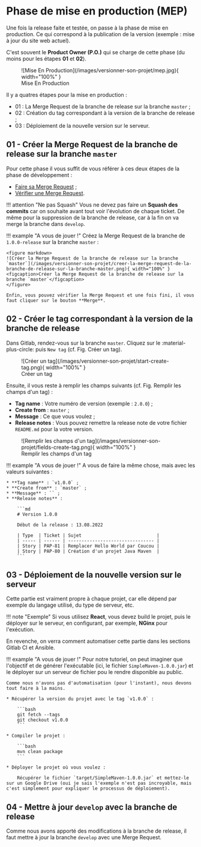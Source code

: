 # Phase de mise en production (MEP)

Une fois la release faite et testée, on passe à la phase de mise en production. Ce qui correspond à la publication de la version (exemple : mise à jour du site web actuel).

C'est souvent le **Product Owner (P.O.)** qui se charge de cette phase (du moins pour les étapes **01** et **02**).

<figure markdown>
![Mise En Production](/images/versionner-son-projet/mep.jpg){ width="100%" }
<figcaption>Mise En Production</figcaption>
</figure>

Il y a quatres étapes pour la mise en production :

* 01 : La Merge Request de la branche de release sur la branche `master` ;
* 02 : Création du tag correspondant à la version de la branche de release ;
* 03 : Déploiement de la nouvelle version sur le serveur.

## 01 - Créer la Merge Request de la branche de release sur la branche `master`

Pour cette phase il vous suffit de vous référer à ces deux étapes de la phase de développement :

* [Faire sa Merge Request](../a-phase-developpement/#04-faire-sa-merge-request) ;
* [Vérifier une Merge Request](../a-phase-developpement/#05-verifier-une-merge-request).

!!! attention "Ne pas Squash"
    Vous ne devez pas faire un **Squash des commits** car on souhaite avant tout voir l'évolution de chaque ticket.
    De même pour la suppression de la branche de release, car à la fin on va merge la branche dans `develop`.

!!! example "A vous de jouer !"
    Créez la Merge Request de la branche de `1.0.0-release` sur la branche `master` :
    
    <figure markdown>
    ![Créer la Merge Request de la branche de release sur la branche `master`](/images/versionner-son-projet/creer-la-merge-request-de-la-branche-de-release-sur-la-branche-master.png){ width="100%" }
    <figcaption>Créer la Merge Request de la branche de release sur la branche `master`</figcaption>
    </figure>

    Enfin, vous pouvez vérifier la Merge Request et une fois fini, il vous faut cliquer sur le bouton **Merge**.

## 02 - Créer le tag correspondant à la version de la branche de release

Dans Gitlab, rendez-vous sur la branche `master`. Cliquez sur le :material-plus-circle: puis `New tag` (cf. Fig. Créer un tag).

<figure markdown>
![Créer un tag](/images/versionner-son-projet/start-create-tag.png){ width="100%" }
<figcaption>Créer un tag</figcaption>
</figure>

Ensuite, il vous reste à remplir les champs suivants (cf. Fig. Remplir les champs d'un tag) :

* **Tag name** : Votre numéro de version (exemple : `2.0.0`) ;
* **Create from** : `master` ;
* **Message** : Ce que vous voulez ;
* **Release notes** : Vous pouvez remettre la release note de votre fichier `README.md` pour la votre version.

<figure markdown>
![Remplir les champs d'un tag](/images/versionner-son-projet/fields-create-tag.png){ width="100%" }
<figcaption>Remplir les champs d'un tag</figcaption>
</figure>

!!! example "A vous de jouer !"
    A vous de faire la même chose, mais avec les valeurs suivantes :

    * **Tag name** : `v1.0.0` ;
    * **Create from** : `master` ;
    * **Message** : `` ;
    * **Release notes** : 

        ```md
        # Version 1.0.0

        Début de la release : 13.08.2022

        | Type  | Ticket | Sujet                            |
        | ----- | ------ | -------------------------------- |
        | Story | PAP-81 | Remplacer Hello World par Coucou |
        | Story | PAP-80 | Création d'un projet Java Maven  |
        ```

## 03 - Déploiement de la nouvelle version sur le serveur

Cette partie est vraiment propre à chaque projet, car elle dépend par exemple du langage utilisé, du type de serveur, etc.

!!! note "Exemple"
    Si vous utilisez **React**, vous devez build le projet, puis le déployer sur le serveur, en configurant, par exemple, **NGinx** pour l'exécution.

En revenche, on verra comment automatiser cette partie dans les sections Gitlab CI et Ansible.

!!! example "A vous de jouer !"
    Pour notre tutoriel, on peut imaginer que l'objectif et de générer l'exécutable (ici, le fichier `SimpleMaven-1.0.0.jar`) et le déployer sur un serveur de fichier pou le rendre disponible au public.

    Comme nous n'avons pas d'automatisation (pour l'instant), nous devons tout faire à la mains.

    * Récupérer la version du projet avec le tag `v1.0.0` :

        ```bash
        git fetch --tags
        git checkout v1.0.0
        ```
    
    * Compiler le projet :
    
        ```bash
        mvn clean package
        ```
    
    * Déployer le projet où vous voulez :

        Récupérer le fichier `target/SimpleMaven-1.0.0.jar` et mettez-le sur un Google Drive (oui je sais l'exemple n'est pas incroyable, mais c'est simplement pour expliquer le processus de déploiement).

## 04 - Mettre à jour `develop` avec la branche de release

Comme nous avons apporté des modifications à la branche de release, il faut mettre à jour la branche `develop` avec une Merge Request.

